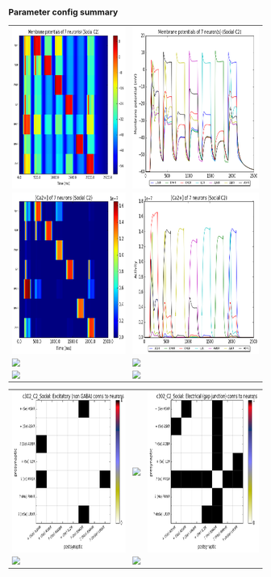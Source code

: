 ### Parameter config summary 
<table>

<tr>
  <td><a href="neurons_C2_Social.png"/><img alt=" " src="neurons_C2_Social.png" height="320"/></a></td>
  <td><a href="traces_neuron_Social_C2.png"/><img alt=" " src="traces_neuron_Social_C2.png" height="320"/></a></td>
</tr>

<tr>
  <td><a href="neuron_activity_C2_Social.png"/><img alt=" " src="neuron_activity_C2_Social.png" height="320"/></a></td>
  <td><a href="traces_neuron_activity_Social_C2.png"/><img alt=" " src="traces_neuron_activity_Social_C2.png" height="320"/></a></td>
</tr>

<tr>
  <td><a href="muscles_C2_Social.png"/><img alt=" " src="muscles_C2_Social.png" height="320"/></a></td>
  <td><a href="traces_muscles_Social_C2.png"/><img alt=" " src="traces_muscles_Social_C2.png" height="320"/></a></td>
</tr>

<tr>
  <td><a href="muscle_activity_C2_Social.png"/><img alt=" " src="muscle_activity_C2_Social.png" height="320"/></a></td>
  <td><a href="traces_muscles_activity_Social_C2.png"/><img alt=" " src="traces_muscles_activity_Social_C2.png" height="320"/></a></td>
</tr>
</table>
<table>

<tr><td><a href="c302_C2_Social_exc_to_neurons.png"/><img alt=" " src="c302_C2_Social_exc_to_neurons.png" height="320"/></a></td>

  <td><a href="c302_C2_Social_inh_to_neurons.png"/><img alt=" " src="c302_C2_Social_inh_to_neurons.png" height="320"/></a></td>

  <td><a href="c302_C2_Social_elec_to_neurons.png"/><img alt=" " src="c302_C2_Social_elec_to_neurons.png" height="320"/></a></td></tr>

<tr><td><a href="c302_C2_Social_exc_to_muscles.png"/><img alt=" " src="c302_C2_Social_exc_to_muscles.png" height="320"/></a></td>

  <td><a href="c302_C2_Social_inh_to_muscles.png"/><img alt=" " src="c302_C2_Social_inh_to_muscles.png" height="320"/></a></td></tr>
</table>
